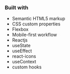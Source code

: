 ### Built with

- Semantic HTML5 markup
- CSS custom properties
- Flexbox
- Mobile-first workflow
- Reactjs
- useState
- useEffect
- react-icons
- useContext
- custom hooks